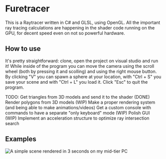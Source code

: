 # Furetracer
This is a Raytracer written in C# and GLSL, using OpenGL.
All the important ray tracing calculations are happening in the shader code running on the GPU, for decent speed even on not so powerful hardware.
## How to use
It's pretty straightforward: clone, open the project on visual studio and run it!
While inside of the program you can move the camera using the scroll wheel (both by pressing it and scolling) and using the right mouse button.
By clicking "V" you can spawn a sphere at your location, with "Ctrl + S" you save your scene and with "Ctrl + L" you load it.
Click "Esc" to quit the program.

TODO:
Get triangles from 3D models and send it to the shader (DONE)
Render polygons from 3D models (WIP)
Make a proper rendering system (and being able to make animations/videos)
Get a custom console with commands to have a separate "only keyboard" mode (WIP)
Polish GUI (WIP)
Implement an acceleration structure to optimize ray intersection search

## Examples

![A simple scene rendered in 3 seconds on my mid-tier PC](https://cdn.discordapp.com/attachments/900407826755772437/1123351978890756228/image.png)
